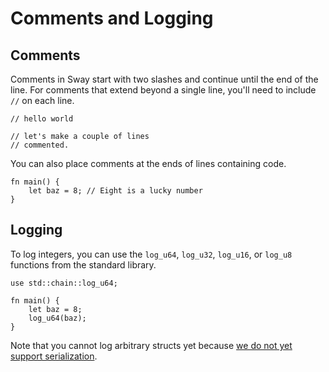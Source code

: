 # Comments and Logging

## Comments

Comments in Sway start with two slashes and continue until the end of the line. For comments that extend beyond a single line, you'll need to include `//` on each line.

```sway
// hello world
```

```sway
// let's make a couple of lines
// commented.
```

You can also place comments at the ends of lines containing code.

```sway
fn main() {
    let baz = 8; // Eight is a lucky number
}
```

## Logging

To log integers, you can use the `log_u64`, `log_u32`, `log_u16`, or `log_u8` functions from the standard library.

```sway
use std::chain::log_u64;

fn main() {
    let baz = 8;
    log_u64(baz);
}
```

Note that you cannot log arbitrary structs yet because [we do not yet support serialization](../reference/temporary_workarounds.html#serialization-and-deserialization).
